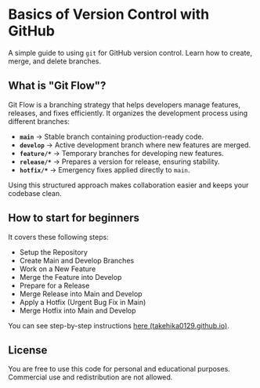 # Basics of Version Control with GitHub
A simple guide to using `git` for GitHub version control. Learn how to create, merge, and delete branches.


## What is "Git Flow"?
Git Flow is a branching strategy that helps developers manage features, releases, and fixes efficiently. It organizes the development process using different branches:

- **`main`** → Stable branch containing production-ready code.
- **`develop`** → Active development branch where new features are merged.
- **`feature/*`** → Temporary branches for developing new features.
- **`release/*`** → Prepares a version for release, ensuring stability.
- **`hotfix/*`** → Emergency fixes applied directly to `main`.

Using this structured approach makes collaboration easier and keeps your codebase clean.


## How to start for beginners
It covers these following steps:
- Setup the Repository
- Create Main and Develop Branches
- Work on a New Feature
- Merge the Feature into Develop
- Prepare for a Release
- Merge Release into Main and Develop
- Apply a Hotfix (Urgent Bug Fix in Main)
- Merge Hotfix into Main and Develop

You can see step-by-step instructions [here (takehika0129.github.io)](https://takehika0129.github.io/takehika-github-pages/reviews/prototype17.html).


## License
You are free to use this code for personal and educational purposes. Commercial use and redistribution are not allowed.
